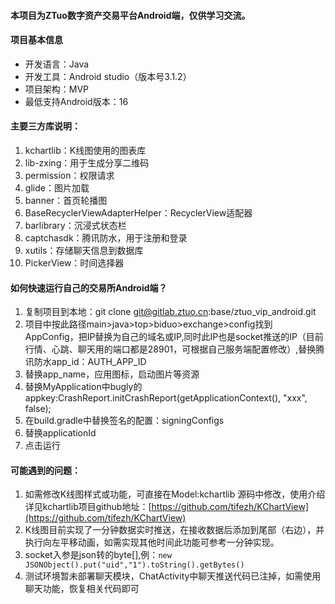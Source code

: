 #### 本项目为ZTuo数字资产交易平台Android端，仅供学习交流。

#### 项目基本信息

- 开发语言：Java
- 开发工具：Android studio（版本号3.1.2）
- 项目架构：MVP
- 最低支持Android版本：16


#### 主要三方库说明：

1. kchartlib：K线图使用的图表库
2. lib-zxing：用于生成分享二维码
3. permission：权限请求
4. glide：图片加载
5. banner：首页轮播图
6. BaseRecyclerViewAdapterHelper：RecyclerView适配器
7. barlibrary：沉浸式状态栏
8. captchasdk：腾讯防水，用于注册和登录
9. xutils：存储聊天信息到数据库
10. PickerView：时间选择器

#### 如何快速运行自己的交易所Android端？

1. 复制项目到本地：git clone git@gitlab.ztuo.cn:base/ztuo_vip_android.git
2. 项目中按此路径main>java>top>biduo>exchange>config找到AppConfig，把IP替换为自己的域名或IP,同时此IP也是socket推送的IP（目前行情、心跳、聊天用的端口都是28901，可根据自己服务端配置修改）,替换腾讯防水app_id：AUTH_APP_ID
3. 替换app_name，应用图标，启动图片等资源
4. 替换MyApplication中bugly的appkey:CrashReport.initCrashReport(getApplicationContext(), "xxx", false);
5. 在build.gradle中替换签名的配置：signingConfigs
6. 替换applicationId
7. 点击运行

#### 可能遇到的问题：

1. 如需修改K线图样式或功能，可直接在Model:kchartlib 源码中修改，使用介绍详见kchartlib项目github地址：[https://github.com/tifezh/KChartView](https://github.com/tifezh/KChartView)
2. K线图目前实现了一分钟数据实时推送，在接收数据后添加到尾部（右边），并执行向左平移动画，如需实现其他时间此功能可参考一分钟实现。
3. socket入参是json转的byte[],例：`new JSONObject().put("uid","1").toString().getBytes()`
4. 测试环境暂未部署聊天模块，ChatActivity中聊天推送代码已注掉，如需使用聊天功能，恢复相关代码即可




